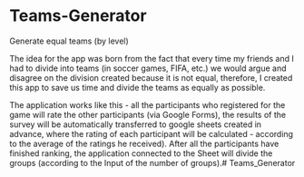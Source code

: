 # Teams-Generator
Generate equal teams (by level)

The idea for the app was born from the fact that every time my friends and I had to divide into teams (in soccer games, FIFA, etc.) we would argue and disagree on the division created because it is not equal, therefore, I created this app to save us time and divide the teams as equally as possible.

The application works like this - all the participants who registered for the game will rate the other participants (via Google Forms), the results of the survey will be automatically transferred to google sheets created in advance, where the rating of each participant will be calculated - according to the average of the ratings he received). 
After all the participants have finished ranking, the application connected to the Sheet will divide the groups (according to the Input of the number of groups).# Teams_Generator
